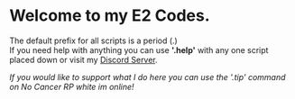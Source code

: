 
# Welcome to my E2 Codes.

The default prefix for all scripts is a period (.) \
If you need help with anything you can use <b>'.help'</b> with any one script placed down or visit my [Discord Server](https://discord.gg/9RH4cMwpQt).


<i>If you would like to support what I do here you can use the '.tip' command on No Cancer RP white im online!
